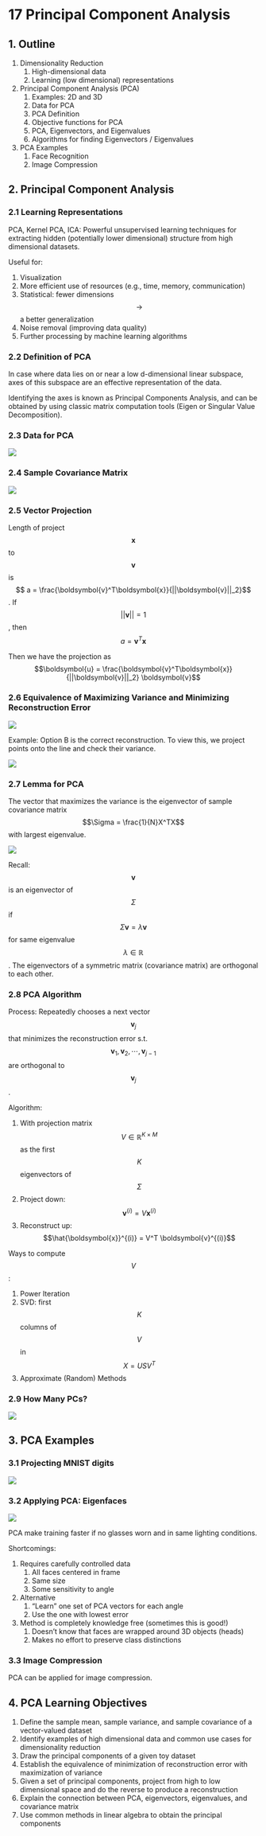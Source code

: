 # 17 Principal Component Analysis

## 1. Outline

1. Dimensionality Reduction
   1. High-dimensional data
   2. Learning \(low dimensional\) representations
2. Principal Component Analysis \(PCA\)
   1. Examples: 2D and 3D
   2. Data for PCA
   3. PCA Definition
   4. Objective functions for PCA
   5. PCA, Eigenvectors, and Eigenvalues
   6. Algorithms for finding Eigenvectors / Eigenvalues
3. PCA Examples
   1. Face Recognition
   2. Image Compression

## 2. Principal Component Analysis

### 2.1 Learning Representations

PCA, Kernel PCA, ICA: Powerful unsupervised learning techniques for extracting hidden \(potentially lower dimensional\) structure from high dimensional datasets.

Useful for:

1. Visualization
2. More efficient use of resources \(e.g., time, memory, communication\)
3. Statistical: fewer dimensions $$\rightarrow$$ a better generalization
4. Noise removal \(improving data quality\)
5. Further processing by machine learning algorithms

### 2.2 Definition of PCA

In case where data lies on or near a low d-dimensional linear subspace, axes of this subspace are an effective representation of the data.

Identifying the axes is known as Principal Components Analysis, and can be obtained by using classic matrix computation tools \(Eigen or Singular Value Decomposition\).

### 2.3 Data for PCA

![](../../.gitbook/assets/image%20%28373%29.png)

### 2.4 Sample Covariance Matrix

![](../../.gitbook/assets/image%20%2854%29.png)

### 2.5 Vector Projection

Length of project $$\boldsymbol{x}$$to $$\boldsymbol{v}$$ is $$ a = \frac{\boldsymbol{v}^T\boldsymbol{x}}{||\boldsymbol{v}||_2}$$. If $$||\boldsymbol{v}|| = 1$$, then $$a = \boldsymbol{v}^T\boldsymbol{x}$$

Then we have the projection as $$\boldsymbol{u} = \frac{\boldsymbol{v}^T\boldsymbol{x}}{||\boldsymbol{v}||_2} \boldsymbol{v}$$

### 2.6 Equivalence of Maximizing Variance and Minimizing Reconstruction Error

![](../../.gitbook/assets/image%20%28403%29.png)

Example: Option B is the correct reconstruction. To view this, we project points onto the line and check their variance.

![](../../.gitbook/assets/image%20%28838%29.png)

### 2.7 Lemma for PCA

The vector that maximizes the variance is the eigenvector of sample covariance matrix $$\Sigma = \frac{1}{N}X^TX$$ with largest eigenvalue.

![](../../.gitbook/assets/image%20%28741%29.png)

Recall: $$\boldsymbol{v}$$ is an eigenvector of $$\Sigma$$ if $$\Sigma\boldsymbol{v} = \lambda\boldsymbol{v}$$ for same eigenvalue $$\lambda \in \mathbb{R}$$. The eigenvectors of a symmetric matrix \(covariance matrix\) are orthogonal to each other.

### 2.8 PCA Algorithm

Process: Repeatedly chooses a next vector $$\boldsymbol{v}_j$$ that minimizes the reconstruction error s.t. $$\boldsymbol{v}_1, \boldsymbol{v}_2, \cdots, \boldsymbol{v}_{j-1}$$ are orthogonal to $$\boldsymbol{v}_j$$.

Algorithm:

1. With projection matrix $$V \in \mathbb{R}^{K \times M}$$ as the first $$K$$ eigenvectors of $$\Sigma$$
2. Project down: $$\boldsymbol{v}^{(i)} = V \boldsymbol{x}^{(i)}$$
3. Reconstruct up: $$\hat{\boldsymbol{x}}^{(i)} = V^T \boldsymbol{v}^{(i)}$$

Ways to compute $$V$$:

1. Power Iteration
2. SVD: first $$K$$ columns of $$V$$ in $$X = USV^T$$
3. Approximate \(Random\) Methods

### 2.9 How Many PCs?

![](../../.gitbook/assets/image%20%28171%29.png)

## 3. PCA Examples

### 3.1 Projecting MNIST digits

![](../../.gitbook/assets/image%20%28656%29.png)

### 3.2 Applying PCA: Eigenfaces

![](../../.gitbook/assets/image%20%28267%29.png)

PCA make training faster if no glasses worn and in same lighting conditions.

Shortcomings:

1. Requires carefully controlled data
   1. All faces centered in frame
   2. Same size
   3. Some sensitivity to angle
2. Alternative
   1. “Learn” one set of PCA vectors for each angle
   2. Use the one with lowest error
3. Method is completely knowledge free \(sometimes this is good!\)
   1. Doesn’t know that faces are wrapped around 3D objects \(heads\)
   2. Makes no effort to preserve class distinctions

### 3.3 Image Compression

PCA can be applied for image compression.

## 4. PCA Learning Objectives

1. Define the sample mean, sample variance, and sample covariance of a vector-valued dataset
2. Identify examples of high dimensional data and common use cases for dimensionality reduction
3. Draw the principal components of a given toy dataset
4. Establish the equivalence of minimization of reconstruction error with maximization of variance
5. Given a set of principal components, project from high to low dimensional space and do the reverse to produce a reconstruction
6. Explain the connection between PCA, eigenvectors, eigenvalues, and covariance matrix
7. Use common methods in linear algebra to obtain the principal components



